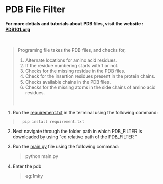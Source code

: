 #  PDB File Filter
#### For more detials and tutorials about PDB files, visit the website : [PDB101.org](https://pdb101.rcsb.org/)
<br>

> Programing file takes the PDB files, and checks for,
>    1. Alternate locations for amino acid residues.
>    2. If the residue numbering starts with 1 or not.
>    3. Checks for the missing residue in the PDB files.
>    4. Check for the insertion residues present in the protein chains.
>    5. Checks available chains in the PDB files.
>    6. Checks for the missing atoms in the side chains of amino acid residues.
> <br>
>
1. Run the [requirement.txt](https://github.com/dhana56/PDB_FILTER/blob/main/requirement.txt/)
in the terminal using the following command:
>       pip install requirement.txt
2. Next navigate through the folder path in which PDB_FILTER is downloaded by using "cd relative path of the PDB_FILTER "
   

3. Run the [main.py](https://github.com/dhana56/PDB_FILTER/blob/main/main.py) file using the following commnad:
   > python main.py
4. Enter the pdb 
   > eg:1mky
